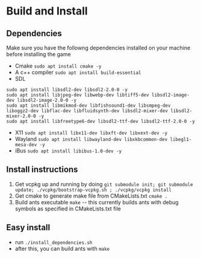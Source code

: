

# Build and Install
## Dependencies
Make sure you have the followng dependencies installed on your machine before installing the game
- Cmake `sudo apt install cmake -y`
- A c++ compiler `sudo apt install build-essential`
- SDL
```
sudo apt install libsdl2-dev libsdl2-2.0-0 -y
sudo apt install libjpeg-dev libwebp-dev libtiff5-dev libsdl2-image-dev libsdl2-image-2.0-0 -y
sudo apt install libmikmod-dev libfishsound1-dev libsmpeg-dev liboggz2-dev libflac-dev libfluidsynth-dev libsdl2-mixer-dev libsdl2-mixer-2.0-0 -y
sudo apt install libfreetype6-dev libsdl2-ttf-dev libsdl2-ttf-2.0-0 -y
```
- X11 `sudo apt install libx11-dev libxft-dev libxext-dev -y`
- Wayland `sudo apt install libwayland-dev libxkbcommon-dev libegl1-mesa-dev -y`
- iBus `sudo apt install libibus-1.0-dev -y`


## Install instructions
1. Get vcpkg up and running by doing `git submodule init; git submodule update; ./vcpkg/bootstrap-vcpkg.sh ; ./vcpkg/vcpkg install `
2. Get cmake to generate make file from CMakeLists.txt `cmake . `
3. Build ants executable `make` -- this currently builds ants with debug symbols as specified in CMakeLists.txt file

## Easy install
- run `./install_dependencies.sh`
- after this, you can build ants with `make`

